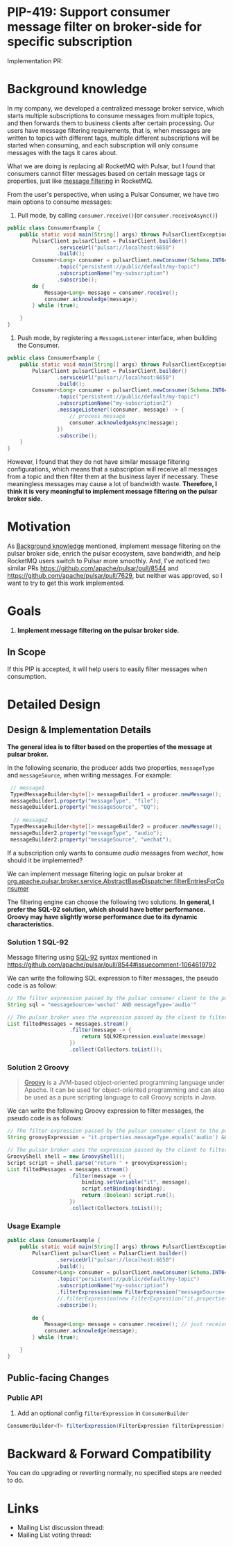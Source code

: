 # PIP-419: Support consumer message filter on broker-side for specific subscription

Implementation PR: 

# Background knowledge

In my company, we developed a centralized message broker service, which starts multiple subscriptions to consume messages from multiple topics, and then forwards them to business clients after certain processing. Our users have message filtering requirements, that is, when messages are written to topics with different tags, multiple different subscriptions will be started when consuming, and each subscription will only consume messages with the tags it cares about.

What we are doing is replacing all RocketMQ with Pulsar,  but I found that consumers cannot filter messages based on certain message tags or properties, just like [message filtering](https://rocketmq.apache.org/docs/featureBehavior/07messagefilter) in RocketMQ.

From the user's perspective, when using a Pulsar Consumer, we have two main options to consume messages:

1. Pull mode, by calling `consumer.receive()`(or `consumer.receiveAsync()`)

```java
public class ConsumerExample {
    public static void main(String[] args) throws PulsarClientException {
        PulsarClient pulsarClient = PulsarClient.builder()
                .serviceUrl("pulsar://localhost:6650")
                .build();
        Consumer<Long> consumer = pulsarClient.newConsumer(Schema.INT64)
                .topic("persistent://public/default/my-topic")
                .subscriptionName("my-subscription")
                .subscribe();
        do {
            Message<Long> message = consumer.receive();
            consumer.acknowledge(message);
        } while (true);

    }
}

```

1. Push mode, by registering a `MessageListener` interface, when building the Consumer.

```java
public class ConsumerExample {
    public static void main(String[] args) throws PulsarClientException {
        PulsarClient pulsarClient = PulsarClient.builder()
                .serviceUrl("pulsar://localhost:6650")
                .build();
        Consumer<Long> consumer = pulsarClient.newConsumer(Schema.INT64)
                .topic("persistent://public/default/my-topic")
                .subscriptionName("my-subscription2")
                .messageListener((consumer, message) -> {
                    // process message
                    consumer.acknowledgeAsync(message);
                })
                .subscribe();
    }
}

```

However, I found that they do not have similar message filtering configurations, which means that a subscription will receive all messages from a topic and then filter them at the business layer if necessary. These meaningless messages may cause a lot of bandwidth waste. **Therefore, I think it is very meaningful to implement message filtering on the pulsar broker side.**

# Motivation

As [Background knowledge](#background-knowledge) mentioned, implement message filtering on the pulsar broker side, enrich the pulsar ecosystem, save bandwidth, and help RocketMQ users switch to Pulsar more smoothly. And, I've noticed two similar PRs https://github.com/apache/pulsar/pull/8544 and https://github.com/apache/pulsar/pull/7629, but neither was approved, so I want to try to get this work implemented.

# Goals

1. **Implement message filtering on the pulsar broker side.**

## In Scope

If this PIP is accepted, it will help users to easily filter messages when consumption. 

# Detailed Design

## Design & Implementation Details

**The general idea is to filter based on the properties of the message at pulsar broker.** 

In the following scenario, the producer adds two properties, `messageType` and `messageSource`, when writing messages. For example:

```java
 // message1
 TypedMessageBuilder<byte[]> messageBuilder1 = producer.newMessage();
 messageBuilder1.property("messageType", "file");
 messageBuilder1.property("messageSource", "QQ");
 
  // message2
 TypedMessageBuilder<byte[]> messageBuilder2 = producer.newMessage();
 messageBuilder2.property("messageType", "audio");
 messageBuilder2.property("messageSource", "wechat");
```

If a subscription only wants to consume *audio* messages from w*echat*, how should it be implemented? 

We can implement message filtering logic on pulsar broker at [org.apache.pulsar.broker.service.AbstractBaseDispatcher.filterEntriesForConsumer](https://github.com/apache/pulsar/blob/965ef5c14c93ca896ef4c8f34520066285fcf047/pulsar-broker/src/main/java/org/apache/pulsar/broker/service/AbstractBaseDispatcher.java#L108)

The filtering engine can choose the following two solutions. **In general, I prefer the SQL-92 solution, which should have better performance. Groovy may have slightly worse performance due to its dynamic characteristics.**

### Solution 1 SQL-92

Message filtering using [SQL-92](https://en.wikipedia.org/wiki/SQL-92) syntax mentioned in https://github.com/apache/pulsar/pull/8544#issuecomment-1064619792

We can write the following SQL expression to filter messages, the pseudo code is as follow:

```java
// The filter expression passed by the pulsar consumer client to the pulsar broker
String sql = "messageSource='wechat' AND messageType='audio'"

// The pulsar broker uses the expression passed by the client to filter the messages and returns the messages that meet the conditions to the client.
List filtedMessages = messages.stream()
                    .filter(message -> {
                        return SQL92Expression.evaluate(message)
                    })
                    .collect(Collectors.toList());
```

### Solution 2 Groovy

> [Groovy](https://groovy-lang.org/) is a JVM-based object-oriented programming language under Apache. It can be used for object-oriented programming and can also be used as a pure scripting language to call Groovy scripts in Java.
> 

We can write the following Groovy expression to filter messages, the pseudo code is as follows:

```java
// The filter expression passed by the pulsar consumer client to the pulsar broker
String groovyExpression = "it.properties.messageType.equals('audio') && it.properties.messageSource.equals('wechat')"

// The pulsar broker uses the expression passed by the client to filter the messages and returns the messages that meet the conditions to the client.
GroovyShell shell = new GroovyShell();
Script script = shell.parse("return " + groovyExpression);
List filtedMessages = messages.stream()
                    .filter(message -> {
                        binding.setVariable("it", message);
                        script.setBinding(binding);
                        return (Boolean) script.run();
                    })
                    .collect(Collectors.toList());
```

### Usage Example

```java
public class ConsumerExample {
    public static void main(String[] args) throws PulsarClientException {
        PulsarClient pulsarClient = PulsarClient.builder()
                .serviceUrl("pulsar://localhost:6650")
                .build();
        Consumer<Long> consumer = pulsarClient.newConsumer(Schema.INT64)
                .topic("persistent://public/default/my-topic")
                .subscriptionName("my-subscription")
                .filterExpression(new FilterExpression("messageSource='wechat' AND messageType='audio'", FilterExpressionType.SQL92))
                //.filterExpression(new FilterExpression("it.properties.messageType.equals('audio') && it.properties.messageSource.equals('wechat')", FilterExpressionType.Groovy))
                .subscribe();
                
        do {
            Message<Long> message = consumer.receive(); // just receive messages that meet the filter rules.
            consumer.acknowledge(message);
        } while (true);

    }
}

```

## Public-facing Changes

### Public API

1. Add an optional config `filterExpression` in `ConsumerBuilder`

```java
ConsumerBuilder<T> filterExpression(FilterExpression filterExpression);

```

# Backward & Forward Compatibility

You can do upgrading or reverting normally, no specified steps are needed to do.

# Links

- Mailing List discussion thread:
- Mailing List voting thread: